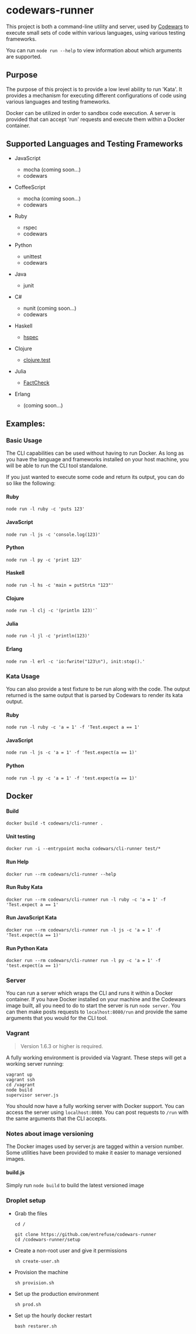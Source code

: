 # codewars-runner

This project is both a command-line utility and server, used by [Codewars](http://www.codewars.com) to execute small sets of code within various languages, using various testing frameworks.

You can run `node run --help` to view information about which arguments are supported.

## Purpose

The purpose of this project is to provide a low level ability to run 'Kata'. It provides a mechanism for executing different configurations of code using various languages and testing frameworks.

Docker can be utilized in order to sandbox code execution. A server is provided that can accept 'run' requests and execute them within a Docker container.

## Supported Languages and Testing Frameworks

- JavaScript
	- mocha (coming soon...)
	- codewars

- CoffeeScript
	- mocha (coming soon...)
	- codewars

- Ruby
	- rspec
	- codewars

- Python
	- unittest
	- codewars

- Java
	- junit

- C#
	- nunit (coming soon...)
	- codewars

- Haskell
	- [hspec](http://hspec.github.io)

- Clojure
	- [clojure.test](https://clojure.github.io/clojure/clojure.test-api.html)

- Julia
	- [FactCheck](https://github.com/zachallaun/FactCheck.jl#usage)

- Erlang
    - (coming soon...)
	
## Examples:

### Basic Usage

The CLI capabilities can be used without having to run Docker. As long as you have the language and frameworks installed on your host machine, you will be able to run the CLI tool standalone.

If you just wanted to execute some code and return its output, you can do so like the following:

#### Ruby 

	node run -l ruby -c 'puts 123'

#### JavaScript

	node run -l js -c 'console.log(123)'

#### Python

	node run -l py -c 'print 123'
  
#### Haskell

	node run -l hs -c 'main = putStrLn "123"'
  
#### Clojure

	node run -l clj -c '(println 123)'`

#### Julia

	node run -l jl -c 'println(123)'

#### Erlang

	node run -l erl -c 'io:fwrite("123\n"), init:stop().'

### Kata Usage

You can also provide a test fixture to be run along with the code. The output returned is the same output that is parsed by Codewars to render its kata output.

#### Ruby

	node run -l ruby -c 'a = 1' -f 'Test.expect a == 1'


#### JavaScript

	node run -l js -c 'a = 1' -f 'Test.expect(a == 1)'

#### Python

	node run -l py -c 'a = 1' -f 'test.expect(a == 1)'


## Docker

#### Build

	docker build -t codewars/cli-runner .

#### Unit testing

	docker run -i --entrypoint mocha codewars/cli-runner test/*
	
#### Run Help

	docker run --rm codewars/cli-runner --help
	
#### Run Ruby Kata

	docker run --rm codewars/cli-runner run -l ruby -c 'a = 1' -f 'Test.expect a == 1'

	
#### Run JavaScript Kata

	docker run --rm codewars/cli-runner run -l js -c 'a = 1' -f 'Test.expect(a == 1)'

	
#### Run Python Kata

	docker run --rm codewars/cli-runner run -l py -c 'a = 1' -f 'test.expect(a == 1)'

	
### Server

You can run a server which wraps the CLI and runs it within a Docker container. If you have Docker installed on your machine and the Codewars image built, all you need to do to start the server is run `node server`. You can then make posts requests to `localhost:8080/run` and provide the same arguments that you would for the CLI tool.

### Vagrant

> Version 1.6.3 or higher is required.

 A fully working environment is provided via Vagrant. These steps will get a working server running:
 
	vagrant up
 	vagrant ssh
 	cd /vagrant
 	node build
 	supervisor server.js
	
 You should now have a fully working server with Docker support. You can access the server using `localhost:8080`. You can post requests to `/run` with the same arguments that the CLI accepts.

### Notes about image versioning

The Docker images used by server.js are tagged within a version number. Some utilities have been provided to make it easier to manage versioned images.

#### build.js

Simply run `node build` to build the latest versioned image

### Droplet setup

- Grab the files

	  cd /

	  git clone https://github.com/entrefuse/codewars-runner
	  cd /codewars-runner/setup

- Create a non-root user and give it permissions

	  sh create-user.sh

- Provision the machine

	  sh provision.sh

- Set up the production environment

	  sh prod.sh

- Set up the hourly docker restart

	  bash restarer.sh